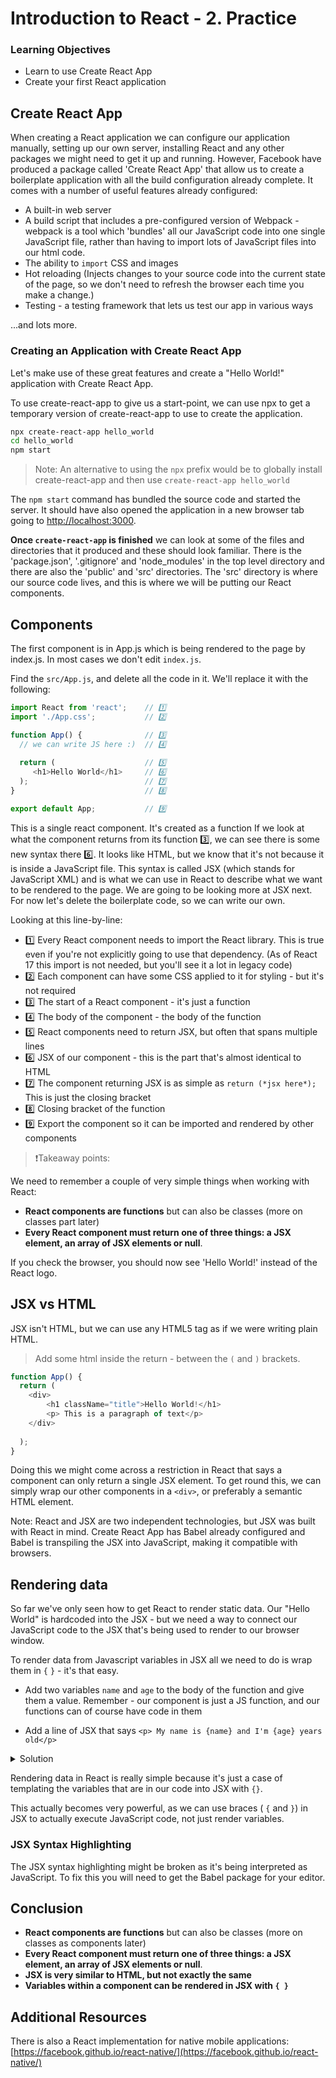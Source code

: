 # Introduction to React - 2. Practice

### Learning Objectives

- Learn to use Create React App
- Create your first React application

## Create React App

When creating a React application we can configure our application manually, setting up our own server, installing React and any other packages we might need to get it up and running. However, Facebook have produced a package called 'Create React App' that allow us to create a boilerplate application with all the build configuration already complete. It comes with a number of useful features already configured:

- A built-in web server
- A build script that includes a pre-configured version of Webpack - webpack is a tool which 'bundles' all our JavaScript code into one single JavaScript file, rather than having to import lots of JavaScript files into our html code.
- The ability to `import` CSS and images
- Hot reloading (Injects changes to your source code into the current state of the page, so we don't need to refresh the browser each time you make a change.)
- Testing - a testing framework that lets us test our app in various ways

...and lots more.

### Creating an Application with Create React App

Let's make use of these great features and create a "Hello World!" application with Create React App.

To use create-react-app to give us a start-point, we can use npx to get a temporary version of create-react-app to use to create the application.

```sh
npx create-react-app hello_world
cd hello_world
npm start
```

> Note: An alternative to using the `npx` prefix would be to globally install create-react-app and then use `create-react-app hello_world`

The `npm start` command has bundled the source code and started the server. It should have also opened the application in a new browser tab going to [http://localhost:3000](http://localhost:3000).

**Once `create-react-app` is finished** we can look at some of the files and directories that it produced and these should look familiar. There is the 'package.json', '.gitignore' and 'node_modules' in the top level directory and there are also the 'public' and 'src' directories. The 'src' directory is where our source code lives, and this is where we will be putting our React components.

## Components

The first component is in App.js which is being rendered to the page by index.js. In most cases we don't edit `index.js`.

Find the `src/App.js`, and delete all the code in it. We'll replace it with the following:

```js
import React from 'react';    // 1️⃣
import './App.css';           // 2️⃣

function App() {              // 3️⃣
  // we can write JS here :)  // 4️⃣
  
  return (                    // 5️⃣
     <h1>Hello World</h1>     // 6️⃣
  );                          // 7️⃣
}                             // 8️⃣

export default App;           // 9️⃣
```


This is a single react component. It's created as a function
If we look at what the component returns from its function 3️⃣, we can see there is some new syntax there 6️⃣. It looks like HTML, but we know that it's not because it is inside a JavaScript file. This syntax is called JSX (which stands for JavaScript XML) and is what we can use in React to describe what we want to be rendered to the page. We are going to be looking more at JSX next. For now let's delete the boilerplate code, so we can write our own.

Looking at this line-by-line:

* 1️⃣ Every React component needs to import the React library. This is true even if you're not explicitly going to use that dependency. (As of React 17 this import is not needed, but you'll see it a lot in legacy code)
* 2️⃣ Each component can have some CSS applied to it for styling - but it's not required
* 3️⃣ The start of a React component - it's just a function
* 4️⃣ The body of the component - the body of the function
* 5️⃣ React components need to return JSX, but often that spans multiple lines
* 6️⃣ JSX of our component - this is the part that's almost identical to HTML
* 7️⃣ The component returning JSX is as simple as `return (*jsx here*);` This is just the closing bracket
* 8️⃣ Closing bracket of the function
* 9️⃣ Export the component so it can be imported and rendered by other components

> ❗️Takeaway points:

We need to remember a couple of very simple things when working with React:

* **React components are functions** but can also be classes (more on classes part later)
* **Every React component must return one of three things: a JSX element, an array of JSX elements or null**. 

If you check the browser, you should now see 'Hello World!' instead of the React logo.

## JSX vs HTML

JSX isn't HTML, but we can use any HTML5 tag as if we were writing plain HTML.

> Add some html inside the return - between the `(` and `)` brackets.


```js
function App() {
  return (
  	<div>
  		<h1 className="title">Hello World!</h1>
  		<p> This is a paragraph of text</p>
  	</div>
    
  );
}
```

Doing this we might come across a restriction in React that says a component can only return a single JSX element. To get round this, we can simply wrap our other components in a `<div>`, or preferably a semantic HTML element.

Note: React and JSX are two independent technologies, but JSX was built with React in mind. Create React App has Babel already configured and Babel is transpiling the JSX into JavaScript, making it compatible with browsers.

## Rendering data

So far we've only seen how to get React to render static data. Our "Hello World" is hardcoded into the JSX - but we need a way to connect our JavaScript code to the JSX that's being used to render to our browser window.

To render data from Javascript variables in JSX all we need to do is wrap them in `{` `}` - it's that easy.

* Add two variables `name` and `age` to the body of the function and give them a value. Remember - our component is just a JS function, and our functions can of course have code in them

* Add a line of JSX that says `<p> My name is {name} and I'm {age} years old</p>`

<details>
  <summary>Solution</summary>

```js
function App() {
  const age = 25;              // ADDED
  const name = "Billy";        // ADDED
  
  return (
   <div>
  	  <h1 className="title">Hello World!</h1>
  	  <p> This is a paragraph of text</p>
  	  <p> My name is {name} and I'm {age} years old</p>
  	</div>  
  );
}
```
</details>


Rendering data in React is really simple because it's just a case of templating the variables that are in our code into JSX with `{}`.

This actually becomes very powerful, as we can use braces ( `{` and `}`) in JSX to actually execute JavaScript code, not just render variables.


### JSX Syntax Highlighting

The JSX syntax highlighting might be broken as it's being interpreted as JavaScript. To fix this you will need to get the Babel package for your editor.

## Conclusion

* **React components are functions** but can also be classes (more on classes as components later)
* **Every React component must return one of three things: a JSX element, an array of JSX elements or null**. 
* **JSX is very similar to HTML, but not exactly the same**
* **Variables within a component can be rendered in JSX with `{ }`**

## Additional Resources

There is also a React implementation for native mobile applications:
[https://facebook.github.io/react-native/](https://facebook.github.io/react-native/)
